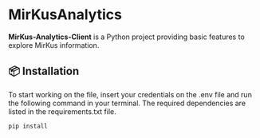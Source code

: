 # MirKusAnalytics

**MirKus-Analytics-Client** is a Python project providing basic features to explore MirKus information.

## 📦 Installation

To start working on the file, insert your credentials on the .env file and run the following command in your terminal. The required dependencies are listed in the requirements.txt file.

```bash
pip install
